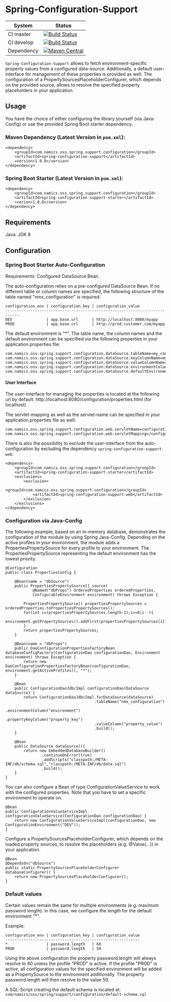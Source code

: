 # Spring-Configuration-Support

System        | Status
--------------|------------------------------------------------        
CI master     | [![Build Status][travis-master]][travis-url]
CI develop    | [![Build Status][travis-develop]][travis-url]
Dependency    | [![Maven Central](https://maven-badges.herokuapp.com/maven-central/com.namics.oss.spring.support.configuration/spring-configuration-support/badge.svg)](https://maven-badges.herokuapp.com/maven-central/com.namics.oss.spring.support.configuration/spring-configuration-support)

`Spring-Configuration-Support` allows to fetch environment-specific property values from a configured data-source.
Additionally, a default user-interface for management of these properties is provided as well.
The configuration of a PropertySourcesPlaceholderConfigurer, which depends on the provided source, allows to resolve the specified property placeholders in your application.

## Usage

You have the choice of either configuring the library yourself (via Java-Config) or use the provided Spring Boot starter dependency.

### Maven Dependency (Latest Version in `pom.xml`):

	<dependency>
		<groupId>com.namics.oss.spring.support.configuration</groupId>
		<artifactId>spring-configuration-support</artifactId>
		<version>1.0.0</version>
	</dependency>

### Spring Boot Starter (Latest Version in `pom.xml`):

    <dependency>
		<groupId>com.namics.oss.spring.support.configuration</groupId>
		<artifactId>spring-configuration-support-starter</artifactId>
		<verion>1.0.0</version>
	</dependency>

## Requirements	
Java: JDK 8  

## Configuration

### Spring Boot Starter Auto-Configuration

Requirements:
Configured DataSource Bean.

The auto-configuration relies on a pre-configured DataSource Bean. If no different table or column names are specified, the following structure of the table named "nmx_configuration" is required:

    configuration_env | configuration_key | configuration_value
    ----------------------------------------------------------------------------
    DEV               | app.base.url      | http://localhost:8080/myapp
    PROD              | app.base.url      | http://prod.customer.com/myapp

The default environment is "*".
The table name, the column names and the default environment can be specified via the following properties in your application.properties file:

    com.namics.oss.spring.support.configuration.dataSource.tableName=my_configuration_table
    com.namics.oss.spring.support.configuration.dataSource.keyColumnName=my_configuration_key
    com.namics.oss.spring.support.configuration.dataSource.valueColumnName=my_configuration_value
    com.namics.oss.spring.support.configuration.dataSource.environmentColumnName=my_configuration_env
    com.namics.oss.spring.support.configuration.dataSource.defaultEnvironment=MY_DEFAULT_ENVIRONMENT

#### User Interface

The user-interface for managing the properties is located at the following url by default:
http://localhost:8080/configuration/properties.html (for localhost)

The servlet-mapping as well as the servlet-name can be specified in your application.properties file as well:

    com.namics.oss.spring.support.configuration.web.servletName=configurationServlet
    com.namics.oss.spring.support.configuration.web.servletMapping=/configuration/*

There is also the possibility to exclude the user-interface from the auto-configuration by excluding the dependency `spring-configuration-support-web`:
    
    <dependency>
		<groupId>com.namics.oss.spring.support.configuration</groupId>
		<artifactId>spring-configuration-support-starter</artifactId>
		<exclusions>
			<exclusion>
				<groupId>com.namics.oss.spring.support.configuration</groupId>
				<artifactId>spring-configuration-support-web</artifactId>
			</exclusion>
		</exclusions>
	</dependency>

### Configuration via Java-Config

The following example, based on an in-memory database, demonstrates the configuration of the module by using Spring Java-Config.
Depending on the active profiles in your environment, the module adds a PropertiesPropertySource for every profile to your environment.
The PropertiesPropertySource representing the default environment has the lowest priority.

	@Configuration
    public class PropertiesConfig {
        
    	@Bean(name = "dbSource")
    	public PropertiesPropertySource[] source(
    			@Named("dbProps") OrderedProperties orderedProperties,
    			ConfigurableEnvironment environment) throws Exception {
    
    		PropertiesPropertySource[] propertiesPropertySources = orderedProperties.toPropertiesPropertySources();
    		for(int i=(propertiesPropertySources.length-1);i>=0;i--){
    			environment.getPropertySources().addFirst(propertiesPropertySources[i]);
    		}
    		return propertiesPropertySources;
    	}
    
    	@Bean(name = "dbProps")
    	public DaoConfigurationPropertiesFactoryBean databaseConfigFactory(ConfigurationDao configurationDao, Environment environment) throws Exception {
    		return new DaoConfigurationPropertiesFactoryBean(configurationDao, environment.getActiveProfiles(), "*");
    	}
    
    	@Bean
    	public ConfigurationDaoJdbcImpl configurationDao(DataSource dataSource) {
    		return ConfigurationDaoJdbcImpl.forDataSource(dataSource)
    		                               .tableName("nmx_configuration")
    		                               .environmentColumn("environment")
    		                               .propertyKeyColumn("property_key")
    		                               .valueColumn("property_value")
    		                               .build();
    	}
    	
        @Bean
        public DataSource dataSource(){
            return new EmbeddedDatabaseBuilder()
                    .continueOnError(true)
                    .addScripts("classpath:/META-INF/db/schema.sql","classpath:/META-INF/db/data.sql")
                    .build();
        }
    }

You can also configure a Bean of type ConfigurationValueService to work with the configured properties.
Note that you have to set a specific environment to operate on. 

    @Bean
	public ConfigurationValueServiceImpl configurationValueService(ConfigurationDao configurationDao) {
		return new ConfigurationValueServiceImpl(configurationDao, new ConfigurationEnvironment("DEV"));
	}

Configure a PropertySourcesPlaceholderConfigurer, which depends on the loaded property sources, to resolve the placeholders (e.g. @Value(...)) in your application.

	@Bean
	@DependsOn("dbSource")
	public static PropertySourcesPlaceholderConfigurer databaseConfigurer() {
		return new PropertySourcesPlaceholderConfigurer();
	}

### Default values

Certain values remain the same for multiple environments (e.g. maximum password length). 
In this case, we configure the length for the default environment "*".

Example:

	configuration_env | configuration_key | configuration_value
	-----------------------------------------------------------
	*                 | password.length   | 60
	PROD              | password.length   | 50

Using the above configuration the property password.length will always resolve to 60 unless the profile "PROD" is active.
If the profile "PROD" is active, all configuration values for the specified environment will be added as a PropertySource to the environment additionally.
The property password.length will then resolve to the value 50.

A SQL-Script creating the default schema is located at:
	`com/namics/oss/spring/support/configuration/default-schema.sql`
	
	
[travis-master]: https://travis-ci.org/namics/spring-configuration-support.svg?branch=master
[travis-develop]: https://travis-ci.org/namics/spring-configuration-support.svg?branch=develop
[travis-url]: https://travis-ci.org/namics/spring-configuration-support
